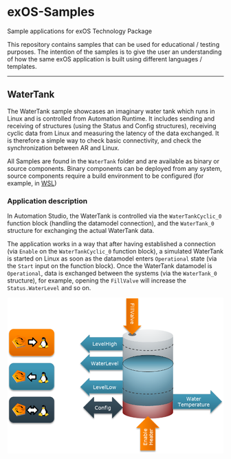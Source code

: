 # exOS-Samples
Sample applications for exOS Technology Package

This repository contains samples that can be used for educational / testing purposes. 
The intention of the samples is to give the user an understanding of how the same 
exOS application is built using different languages / templates.

---

## WaterTank

The WaterTank sample showcases an imaginary water tank which runs in Linux and is controlled from Automation Runtime.
It includes sending and receiving of structures (using the Status and Config structures), receiving cyclic data from
Linux and measuring the latency of the data exchanged. It is therefore a simple way to check basic connectivity, and
check the synchronization between AR and Linux.

All Samples are found in the `WaterTank` folder and are available as binary or source components. Binary components
can be deployed from any system, source components require a build environment to be configured (for example, in [WSL](https://github.com/br-automation-com/exOS-WSL))

### Application description

In Automation Studio, the WaterTank is controlled via the `WaterTankCyclic_0` function block (handling the datamodel connection),
and the `WaterTank_0` structure for exchanging the actual WaterTank data.

The application works in a way that after having established a connection (via `Enable` on the `WaterTankCyclic_0` function
block), a simulated WaterTank is started on Linux as soon as the datamodel enters `Operational` state (via the `Start` input
on the function block). Once the WaterTank datamodel is `Operational`, data is exchanged between the systems (via the `WaterTank_0` 
structure), for example, opening the `FillValve` will increase the `Status.WaterLevel` and so on. 

![](WaterTank.png)



